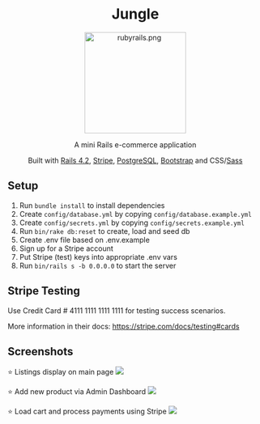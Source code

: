 <!-- TITLE -->
<div align="center">
<h1>
Jungle
</h1>
<img src="public/rubyrails.png" width=200 alt="rubyrails.png" />
<p>A mini Rails e-commerce application
</p>

<p>Built with <a href="http://guides.rubyonrails.org/v4.2/">Rails 4.2</a>, <a href="https://stripe.com/docs/api">Stripe</a>, <a href="https://www.postgresql.org/">PostgreSQL</a>, <a href="https://bootstrapdocs.com/v3.3.6/docs/getting-started/">Bootstrap</a> and CSS/<a href="https://sass-lang.com/">Sass</a>
</div>

## Setup

1. Run `bundle install` to install dependencies
2. Create `config/database.yml` by copying `config/database.example.yml`
3. Create `config/secrets.yml` by copying `config/secrets.example.yml`
4. Run `bin/rake db:reset` to create, load and seed db
5. Create .env file based on .env.example
6. Sign up for a Stripe account
7. Put Stripe (test) keys into appropriate .env vars
8. Run `bin/rails s -b 0.0.0.0` to start the server

## Stripe Testing

Use Credit Card # 4111 1111 1111 1111 for testing success scenarios.

More information in their docs: <https://stripe.com/docs/testing#cards>

## Screenshots
⭐ Listings display on main page
![](https://github.com/MrinalN/Jungle/blob/master/docs/jungle-main-page.gif)


⭐ Add new product via Admin Dashboard
![](https://github.com/MrinalN/Jungle/blob/master/docs/jungle-add-product.gif)


⭐ Load cart and process payments using Stripe
![](https://github.com/MrinalN/Jungle/blob/master/docs/jungle-cart-pay.gif)
